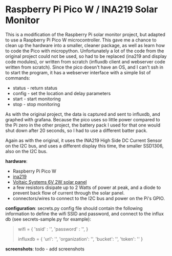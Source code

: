 # Raspberry Pi Pico W / INA219 Solar Monitor
This is a modification of the Raspberry Pi solar monitor project, but adapted to use a Raspberry Pi Pico W microcontroller.
This gave me a chance to clean up the hardware into a smaller, cleaner package, as well as learn how to code the Pico with micropython.
Unfortunately a lot of the code from the original project could not be used, so had to be replaced (ina219 and display code modules), or written from scratch (influxdb client and webserver code written from scratch).
Since the pico doesn't have an OS, and I can't ssh in to start the program, it has a webserver interface with a simple list of commands:
- status - return status
- config - set the location and delay parameters
- start - start monitoring
- stop - stop monitoring

As with the original project, the data is captured and sent to influxdb, and graphed with grafana.
Because the pico uses so little power compared to the Pi zero in the other project, the battery pack I used for that one would shut down after 20 seconds, so I had to use a different batter pack.

Again as with the original, it uses the INA219 High Side DC Current Sensor on the I2C bus, and uses a different display this time, the smaller SSD1306, also on the I2C bus.

**hardware**:
- Raspberry Pi Pico W
- [ina219](https://www.adafruit.com/product/904)
- [Voltaic Systems 6V 2W solar panel](https://www.adafruit.com/product/5366)
- a few resistors disipate up to 2 Watts of power at peak, and a diode to prevent back flow of current through the solar panel.
- connectors/wires to connect to the I2C bus and power on the Pi's GPIO.

**configuration**:
secrets.py config file should contain the following information to define the wifi SSID and password, and connect to the influx db (see secrets-sample.py for example):

>wifi = {
>    'ssid' : '<ssid here>',
>    'password' : '<password here>',
>}
>
>influxdb = {
>    'url': '<influxdb url>',
>    'organization': '<organization>',
>    'bucket': '<bucket>',
>    'token': '<token>'
>}

**screenshots**:
todo - add screenshots 
